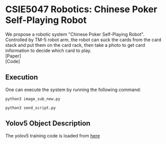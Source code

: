 # CSIE5047 Robotics: Chinese Poker Self-Playing Robot
We propose a robotic system "Chinese Poker Self-Playing Robot". Controlled by TM-5 robot arm, the robot can suck the cards from the card stack and put them on the card rack, then take a photo to get card information to decide which card to play.  
[Paper]  
[Code]  

## Execution
One can execute the system by running the following command:
```
python3 image_sub_new.py

python3 send_script.py
```
## Yolov5 Object Description
The yolov5 training code is loaded from [here](https://github.com/ultralytics/yolov5) 
